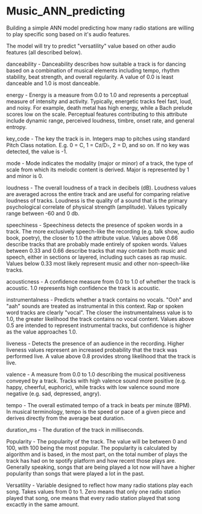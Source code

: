 # Music_ANN_predicting
Building a simple ANN model predicting how many radio stations are willing to play specific song based on it's audio features.

The model will try to predict "versatility" value based on other audio features (all described below).


danceability - Danceability describes how suitable a track is for dancing based on a combination of musical elements including tempo, rhythm stability, beat strength, and overall regularity. A value of 0.0 is least danceable and 1.0 is most danceable.

energy - Energy is a measure from 0.0 to 1.0 and represents a perceptual measure of intensity and activity. Typically, energetic tracks feel fast, loud, and noisy. For example, death metal has high energy, while a Bach prelude scores low on the scale. Perceptual features contributing to this attribute include dynamic range, perceived loudness, timbre, onset rate, and general entropy.

key_code - The key the track is in. Integers map to pitches using standard Pitch Class notation. E.g. 0 = C, 1 = C♯/D♭, 2 = D, and so on. If no key was detected, the value is -1.

mode - Mode indicates the modality (major or minor) of a track, the type of scale from which its melodic content is derived. Major is represented by 1 and minor is 0.

loudness - The overall loudness of a track in decibels (dB). Loudness values are averaged across the entire track and are useful for comparing relative loudness of tracks. Loudness is the quality of a sound that is the primary psychological correlate of physical strength (amplitude). Values typically range between -60 and 0 db.

speechiness - Speechiness detects the presence of spoken words in a track. The more exclusively speech-like the recording (e.g. talk show, audio book, poetry), the closer to 1.0 the attribute value. Values above 0.66 describe tracks that are probably made entirely of spoken words. Values between 0.33 and 0.66 describe tracks that may contain both music and speech, either in sections or layered, including such cases as rap music. Values below 0.33 most likely represent music and other non-speech-like tracks.

acousticness - A confidence measure from 0.0 to 1.0 of whether the track is acoustic. 1.0 represents high confidence the track is acoustic.

instrumentalness - Predicts whether a track contains no vocals. "Ooh" and "aah" sounds are treated as instrumental in this context. Rap or spoken word tracks are clearly "vocal". The closer the instrumentalness value is to 1.0, the greater likelihood the track
contains no vocal content. Values above 0.5 are intended to represent instrumental tracks, but confidence is higher as the value approaches 1.0.

liveness - Detects the presence of an audience in the recording. Higher liveness values represent an increased probability that the track was performed live. A value above 0.8 provides strong likelihood that the track is live.

valence - A measure from 0.0 to 1.0 describing the musical positiveness conveyed by a track. Tracks with high valence sound more positive (e.g. happy, cheerful, euphoric), while tracks with low valence sound more negative (e.g. sad, depressed, angry).

tempo - The overall estimated tempo of a track in beats per minute (BPM). In musical terminology, tempo is the speed or pace of a given piece and derives directly from the average beat duration.

duration_ms - The duration of the track in milliseconds.

Popularity - The popularity of the track. The value will be between 0 and 100, with 100 being the most popular. The popularity is calculated by algorithm and is based, in the most part, on the total number of plays the track has had on te spotify platform and how recent those plays are. Generally speaking, songs that are being played a lot now will have a higher popularity than songs that were played a lot in the past.

Versatility - Variable designed to reflect how many radio stations play each song. Takes values from 0 to 1. Zero means that only one radio station played that song, one means that every radio station played that song excactly in the same amount.

